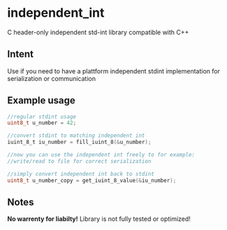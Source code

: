 # independent_int

C header-only independent std-int library compatible with C++

## Intent

Use if you need to have a plattform independent stdint implementation for serialization or communication

## Example usage

``` c
//regular stdint usage
uint8_t u_number = 42;

//convert stdint to matching independent int
iuint_8_t iu_number = fill_iuint_8(&u_number);

//now you can use the independent int freely to for example:
//write/read to file for correct serialization

//simply convert independent int back to stdint
uint8_t u_number_copy = get_iuint_8_value(&iu_number);
```
## Notes

**No warrenty for liabilty!**
Library is not fully tested or optimized!
